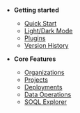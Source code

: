 -   **Getting started**

    -   [Quick Start](/pages/gettingStarted/quickStart.md)
    -   [Light/Dark Mode](/pages/gettingStarted/lightDarkMode.md)
    -   [Plugins](/pages/gettingStarted/plugins.md)
    -   [Version History](/pages/gettingStarted/w.md)

-   **Core Features**
    -   [Organizations](/pages/coreFeatures/organizations.md)
    -   [Projects](/pages/coreFeatures/projects.md)
    -   [Deployments](/pages/coreFeatures/deployments.md)
    -   [Data Operations](/pages/coreFeatures/dataOperations.md)
    -   [SOQL Explorer](/pages/coreFeatures/soqlExplorer.md)

